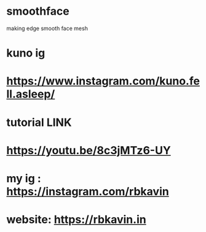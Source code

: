 # smoothface
making edge smooth face mesh

# kuno ig 
# https://www.instagram.com/kuno.fell.asleep/


# tutorial LINK 
# https://youtu.be/8c3jMTz6-UY

# my ig : https://instagram.com/rbkavin 

# website: https://rbkavin.in
